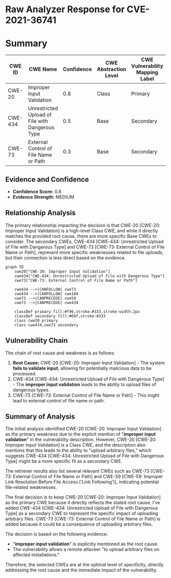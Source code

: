 # Raw Analyzer Response for CVE-2021-36741

# Summary
| CWE ID | CWE Name | Confidence | CWE Abstraction Level | CWE Vulnerability Mapping Label | CWE-Vulnerability Mapping Notes |
|---|---|---|---|---|---|
| CWE-20 | Improper Input Validation | 0.8 | Class | Primary | Discouraged |
| CWE-434 | Unrestricted Upload of File with Dangerous Type | 0.5 | Base | Secondary | Allowed |
| CWE-73 | External Control of File Name or Path | 0.3 | Base | Secondary | Allowed |

## Evidence and Confidence

*   **Confidence Score:** 0.8
*   **Evidence Strength:** MEDIUM

## Relationship Analysis
The primary relationship impacting the decision is that CWE-20 [CWE-20: Improper Input Validation] is a high-level Class CWE, and while it directly matches the provided root cause, there are more specific Base CWEs to consider. The secondary CWEs, CWE-434 [CWE-434: Unrestricted Upload of File with Dangerous Type] and CWE-73 [CWE-73: External Control of File Name or Path], represent more specific weaknesses related to file uploads, but their connection is less direct based on the evidence.

```mermaid
graph TD
    cwe20["CWE-20: Improper Input Validation"]
    cwe434["CWE-434: Unrestricted Upload of File with Dangerous Type"]
    cwe73["CWE-73: External Control of File Name or Path"]

    cwe434 -->|CANFOLLOW| cwe73
    cwe434 -->|CANFOLLOW| cwe184
    cwe73 -->|CANPRECEDE| cwe59
    cwe73 -->|CANPRECEDE| cwe434

    classDef primary fill:#f96,stroke:#333,stroke-width:2px
    classDef secondary fill:#69f,stroke:#333
    class cwe20 primary
    class cwe434,cwe73 secondary
```

## Vulnerability Chain
The chain of root cause and weakness is as follows:
1.  **Root Cause:** CWE-20 [CWE-20: Improper Input Validation] - The system **fails to validate input**, allowing for potentially malicious data to be processed.
2.  CWE-434 [CWE-434: Unrestricted Upload of File with Dangerous Type] - The **improper input validation** leads to the ability to upload files of dangerous types.
3.  CWE-73 [CWE-73: External Control of File Name or Path] - This might lead to external control of file name or path.

## Summary of Analysis
The initial analysis identified CWE-20 [CWE-20: Improper Input Validation] as the primary weakness due to the explicit mention of "**improper input validation**" in the vulnerability description. However, CWE-20 [CWE-20: Improper Input Validation] is a Class CWE, and the description also mentions that this leads to the ability to "upload arbitrary files," which suggests CWE-434 [CWE-434: Unrestricted Upload of File with Dangerous Type] might be a more specific fit as a secondary CWE.

The retriever results also list several relevant CWEs such as CWE-73 [CWE-73: External Control of File Name or Path] and CWE-59 [CWE-59: Improper Link Resolution Before File Access ('Link Following')], indicating potential file-related weaknesses.

The final decision is to keep CWE-20 [CWE-20: Improper Input Validation] as the primary CWE because it directly reflects the stated root cause. I've added CWE-434 [CWE-434: Unrestricted Upload of File with Dangerous Type] as a secondary CWE to represent the specific impact of uploading arbitrary files. CWE-73 [CWE-73: External Control of File Name or Path] is added because it could be a consequence of uploading arbitrary files.

The decision is based on the following evidence:

*   "**improper input validation**" is explicitly mentioned as the root cause.
*   The vulnerability allows a remote attacker "to upload arbitrary files on affected installations."

Therefore, the selected CWEs are at the optimal level of specificity, directly addressing the root cause and the immediate impact of the vulnerability.